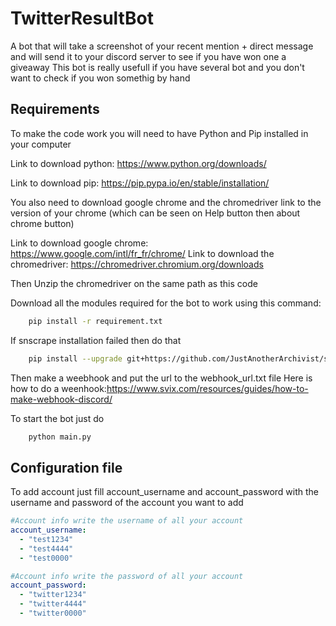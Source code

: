 # TwitterResultBot

A bot that will take a screenshot of your recent mention + direct message and will send it to your discord server to see if you have won one a giveaway
This bot is really usefull if you have several bot and you don't want to check if you won somethig by hand

## Requirements
To make the code work you will need to have Python and Pip installed in your computer

Link to download python: https://www.python.org/downloads/

Link to download pip: https://pip.pypa.io/en/stable/installation/

You also need to download google chrome and the chromedriver link to the version of your chrome (which can be seen on Help button then about chrome button)

Link to download google chrome: https://www.google.com/intl/fr_fr/chrome/
Link to download the chromedriver: https://chromedriver.chromium.org/downloads

Then Unzip the chromedriver on the same path as this code

Download all the modules required for the bot to work using this command:

```bash
    pip install -r requirement.txt
```

If snscrape installation failed then do that 

```bash
    pip install --upgrade git+https://github.com/JustAnotherArchivist/snscrape.git
```
Then make a weebhook and put the url to the webhook_url.txt file
Here is how to do a weenhook:https://www.svix.com/resources/guides/how-to-make-webhook-discord/

To start the bot just do

```bash
    python main.py
```
## Configuration file
To add account just fill account_username and account_password with the username and password of the account you want to add

```yml
#Account info write the username of all your account
account_username:
  - "test1234"
  - "test4444"
  - "test0000"

#Account info write the password of all your account
account_password:
  - "twitter1234"
  - "twitter4444"
  - "twitter0000"
```
